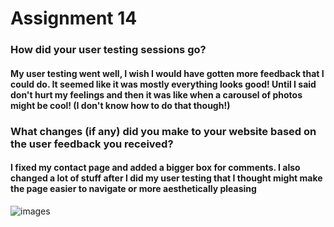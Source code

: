 # Assignment 14

### How did your user testing sessions go?
#### My user testing went well, I wish I would have gotten more feedback that I could do. It seemed like it was mostly everything looks good! Until I said don't hurt my feelings and then it was like when a carousel of photos might be cool! (I don't know how to do that though!)

### What changes (if any) did you make to your website based on the user feedback you received?
#### I fixed my contact page and added a bigger box for comments. I also changed a lot of stuff after I did my user testing that I thought might make the page easier to navigate or more aesthetically pleasing

![images](images/images/ScreenShot-Assignment-14.png)
